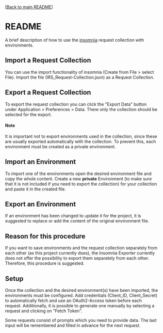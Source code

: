 [[Back to main README](../../README.md)]

# README

A brief description of how to use the [insomnia](https://insomnia.rest/) request collection with environments.


## Import a Request Collection
You can use the import functionality of insomnia (Create from File > select File). Import the file (IRS_Request-Collection.json) as a Request Collection. 

## Export a Request Collection
To export the request collection you can click the "Export Data" button under Application > Preferences > Data. There only the collection should be selected for the export.

#### Note 
It is important not to export environments used in the collection, since these are usually exported automatically with the collection. To prevent this, each environment must be created as a private environment.

## Import an Environment
To import one of the environments open the desired environment file and copy the whole content. Create a new **private** Environment (to make sure that it is not included if you need to export the collection) for your collection and paste it in the created file.

## Export an Environment
If an environment has been changed to update it for the project, it is suggested to replace or add the content of the original environment file.

## Reason for this procedure
If you want to save environments and the request collection separately from each other (as this project currently does), the Insomnia Exporter currently does not offer the possibility to export them separately from each other. Therefore, this procedure is suggested.

## Setup
Once the collection and the desired environment(s) have been imported, the environments must be configured. Add credentials (Client_ID, Client_Secret) to automatically fetch and use an OAuth2-Access token before each request. Additionally, it is possible to generate one manually by selecting a request and clicking on "Fetch Token".

Some requests consist of prompts which you need to provide data. The last input will be remembered and filled in advance for the next request.